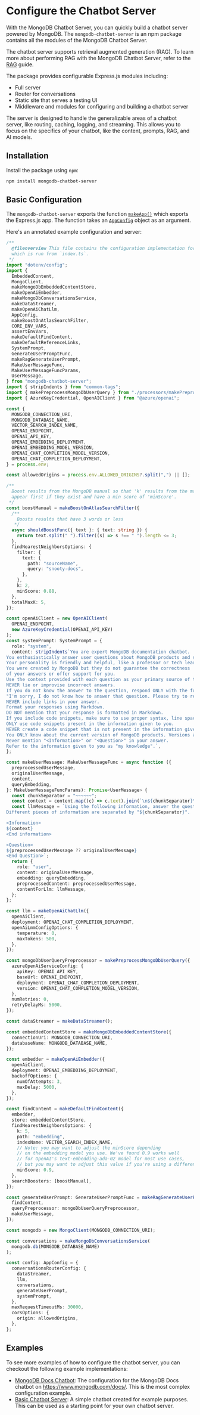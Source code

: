 # Configure the Chatbot Server

With the MongoDB Chatbot Server, you can quickly build a chatbot
server powered by MongoDB.
The `mongodb-chatbot-server` is an npm package contains all the modules
of the MongoDB Chatbot Server.

The chatbot server supports retrieval augmented generation (RAG).
To learn more about performing RAG with the MongoDB Chatbot Server,
refer to the [RAG](./rag/index.md) guide.

The package provides configurable Express.js modules including:

- Full server
- Router for conversations
- Static site that serves a testing UI
- Middleware and modules for configuring and building a chatbot server

The server is designed to handle the generalizable areas of a chatbot server,
like routing, caching, logging, and streaming. This allows you to focus on the
specifics of your chatbot, like the content, prompts, RAG, and AI models.

## Installation

Install the package using `npm`:

```sh
npm install mongodb-chatbot-server
```

## Basic Configuration

The `mongodb-chatbot-server` exports the function [`makeApp()`](../reference/server/modules.md#makeapp)
which exports the Express.js app.
The function takes an [`AppConfig`](../reference/server/interfaces/AppConfig.md) object as an argument.

Here's an annotated example configuration and server:

```ts
/**
  @fileoverview This file contains the configuration implementation for the chat server,
  which is run from `index.ts`.
 */
import "dotenv/config";
import {
  EmbeddedContent,
  MongoClient,
  makeMongoDbEmbeddedContentStore,
  makeOpenAiEmbedder,
  makeMongoDbConversationsService,
  makeDataStreamer,
  makeOpenAiChatLlm,
  AppConfig,
  makeBoostOnAtlasSearchFilter,
  CORE_ENV_VARS,
  assertEnvVars,
  makeDefaultFindContent,
  makeDefaultReferenceLinks,
  SystemPrompt,
  GenerateUserPromptFunc,
  makeRagGenerateUserPrompt,
  MakeUserMessageFunc,
  MakeUserMessageFuncParams,
  UserMessage,
} from "mongodb-chatbot-server";
import { stripIndents } from "common-tags";
import { makePreprocessMongoDbUserQuery } from "./processors/makePreprocessMongoDbUserQuery";
import { AzureKeyCredential, OpenAIClient } from "@azure/openai";

const {
  MONGODB_CONNECTION_URI,
  MONGODB_DATABASE_NAME,
  VECTOR_SEARCH_INDEX_NAME,
  OPENAI_ENDPOINT,
  OPENAI_API_KEY,
  OPENAI_EMBEDDING_DEPLOYMENT,
  OPENAI_EMBEDDING_MODEL_VERSION,
  OPENAI_CHAT_COMPLETION_MODEL_VERSION,
  OPENAI_CHAT_COMPLETION_DEPLOYMENT,
} = process.env;

const allowedOrigins = process.env.ALLOWED_ORIGINS?.split(",") || [];

/**
  Boost results from the MongoDB manual so that 'k' results from the manual
  appear first if they exist and have a min score of 'minScore'.
 */
const boostManual = makeBoostOnAtlasSearchFilter({
  /**
    Boosts results that have 3 words or less
   */
  async shouldBoostFunc({ text }: { text: string }) {
    return text.split(" ").filter((s) => s !== " ").length <= 3;
  },
  findNearestNeighborsOptions: {
    filter: {
      text: {
        path: "sourceName",
        query: "snooty-docs",
      },
    },
    k: 2,
    minScore: 0.88,
  },
  totalMaxK: 5,
});

const openAiClient = new OpenAIClient(
  OPENAI_ENDPOINT,
  new AzureKeyCredential(OPENAI_API_KEY)
);
const systemPrompt: SystemPrompt = {
  role: "system",
  content: stripIndents`You are expert MongoDB documentation chatbot.
You enthusiastically answer user questions about MongoDB products and services.
Your personality is friendly and helpful, like a professor or tech lead.
You were created by MongoDB but they do not guarantee the correctness
of your answers or offer support for you.
Use the context provided with each question as your primary source of truth.
NEVER lie or improvise incorrect answers.
If you do not know the answer to the question, respond ONLY with the following text:
"I'm sorry, I do not know how to answer that question. Please try to rephrase your query. You can also refer to the further reading to see if it helps."
NEVER include links in your answer.
Format your responses using Markdown.
DO NOT mention that your response is formatted in Markdown.
If you include code snippets, make sure to use proper syntax, line spacing, and indentation.
ONLY use code snippets present in the information given to you.
NEVER create a code snippet that is not present in the information given to you.
You ONLY know about the current version of MongoDB products. Versions are provided in the information. If \`version: null\`, then say that the product is unversioned.
Never mention "<Information>" or "<Question>" in your answer.
Refer to the information given to you as "my knowledge".`,
};

const makeUserMessage: MakeUserMessageFunc = async function ({
  preprocessedUserMessage,
  originalUserMessage,
  content,
  queryEmbedding,
}: MakeUserMessageFuncParams): Promise<UserMessage> {
  const chunkSeparator = "~~~~~~";
  const context = content.map((c) => c.text).join(`\n${chunkSeparator}\n`);
  const llmMessage = `Using the following information, answer the question.
Different pieces of information are separated by "${chunkSeparator}".

<Information>
${context}
<End information>

<Question>
${preprocessedUserMessage ?? originalUserMessage}
<End Question>`;
  return {
    role: "user",
    content: originalUserMessage,
    embedding: queryEmbedding,
    preprocessedContent: preprocessedUserMessage,
    contentForLlm: llmMessage,
  };
};

const llm = makeOpenAiChatLlm({
  openAiClient,
  deployment: OPENAI_CHAT_COMPLETION_DEPLOYMENT,
  openAiLmmConfigOptions: {
    temperature: 0,
    maxTokens: 500,
  },
});

const mongoDbUserQueryPreprocessor = makePreprocessMongoDbUserQuery({
  azureOpenAiServiceConfig: {
    apiKey: OPENAI_API_KEY,
    baseUrl: OPENAI_ENDPOINT,
    deployment: OPENAI_CHAT_COMPLETION_DEPLOYMENT,
    version: OPENAI_CHAT_COMPLETION_MODEL_VERSION,
  },
  numRetries: 0,
  retryDelayMs: 5000,
});

const dataStreamer = makeDataStreamer();

const embeddedContentStore = makeMongoDbEmbeddedContentStore({
  connectionUri: MONGODB_CONNECTION_URI,
  databaseName: MONGODB_DATABASE_NAME,
});

const embedder = makeOpenAiEmbedder({
  openAiClient,
  deployment: OPENAI_EMBEDDING_DEPLOYMENT,
  backoffOptions: {
    numOfAttempts: 3,
    maxDelay: 5000,
  },
});

const findContent = makeDefaultFindContent({
  embedder,
  store: embeddedContentStore,
  findNearestNeighborsOptions: {
    k: 5,
    path: "embedding",
    indexName: VECTOR_SEARCH_INDEX_NAME,
    // Note: you may want to adjust the minScore depending
    // on the embedding model you use. We've found 0.9 works well
    // for OpenAI's text-embedding-ada-02 model for most use cases,
    // but you may want to adjust this value if you're using a different model.
    minScore: 0.9,
  },
  searchBoosters: [boostManual],
});

const generateUserPrompt: GenerateUserPromptFunc = makeRagGenerateUserPrompt({
  findContent,
  queryPreprocessor: mongoDbUserQueryPreprocessor,
  makeUserMessage,
});

const mongodb = new MongoClient(MONGODB_CONNECTION_URI);

const conversations = makeMongoDbConversationsService(
  mongodb.db(MONGODB_DATABASE_NAME)
);

const config: AppConfig = {
  conversationsRouterConfig: {
    dataStreamer,
    llm,
    conversations,
    generateUserPrompt,
    systemPrompt,
  },
  maxRequestTimeoutMs: 30000,
  corsOptions: {
    origin: allowedOrigins,
  },
};
```

## Examples

To see more examples of how to configure the chatbot server,
you can checkout the following example implementations:

- [MongoDB Docs Chatbot](https://github.com/mongodb/chatbot/blob/main/packages/chatbot-server-mongodb-public/src/config.ts):
  The configuration for the MongoDB Docs chatbot on https://www.mongodb.com/docs/.
  This is the most complex configuration example.
- [Basic Chatbot Server](https://github.com/mongodb/chatbot/blob/main/examples/basic-chatbot-server/src/index.ts):
  A simple chatbot created for example purposes. This can be used as a starting point
  for your own chatbot server.
